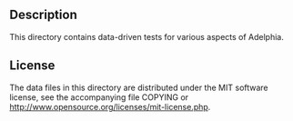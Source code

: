 Description
------------

This directory contains data-driven tests for various aspects of Adelphia.

License
--------

The data files in this directory are distributed under the MIT software
license, see the accompanying file COPYING or
http://www.opensource.org/licenses/mit-license.php.

